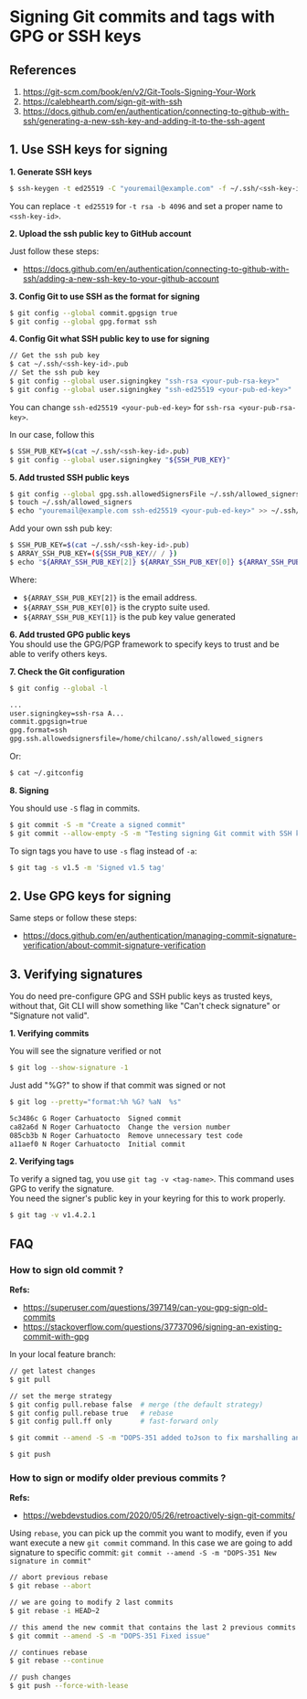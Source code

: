 # Signing Git commits and tags with GPG or SSH keys

## References

1. https://git-scm.com/book/en/v2/Git-Tools-Signing-Your-Work
2. https://calebhearth.com/sign-git-with-ssh
3. https://docs.github.com/en/authentication/connecting-to-github-with-ssh/generating-a-new-ssh-key-and-adding-it-to-the-ssh-agent

## 1. Use SSH keys for signing

__1. Generate SSH keys__  

```sh
$ ssh-keygen -t ed25519 -C "youremail@example.com" -f ~/.ssh/<ssh-key-id>
```
You can replace `-t ed25519` for `-t rsa -b 4096` and set a proper name to `<ssh-key-id>`.


__2. Upload the ssh public key to GitHub account__  

Just follow these steps:  
* https://docs.github.com/en/authentication/connecting-to-github-with-ssh/adding-a-new-ssh-key-to-your-github-account

__3. Config Git to use SSH as the format for signing__ 

```sh
$ git config --global commit.gpgsign true
$ git config --global gpg.format ssh
```

__4. Config Git what SSH public key to use for signing__  

```sh
// Get the ssh pub key
$ cat ~/.ssh/<ssh-key-id>.pub
// Set the ssh pub key
$ git config --global user.signingkey "ssh-rsa <your-pub-rsa-key>"
$ git config --global user.signingkey "ssh-ed25519 <your-pub-ed-key>"
```
You can change `ssh-ed25519 <your-pub-ed-key>` for `ssh-rsa <your-pub-rsa-key>`.

In our case, follow this
```sh
$ SSH_PUB_KEY=$(cat ~/.ssh/<ssh-key-id>.pub)
$ git config --global user.signingkey "${SSH_PUB_KEY}"
```

__5. Add trusted SSH public keys__   
```sh
$ git config --global gpg.ssh.allowedSignersFile ~/.ssh/allowed_signers
$ touch ~/.ssh/allowed_signers
$ echo "youremail@example.com ssh-ed25519 <your-pub-ed-key>" >> ~/.ssh/allowed_signers
```

Add your own ssh pub key:
```sh
$ SSH_PUB_KEY=$(cat ~/.ssh/<ssh-key-id>.pub)
$ ARRAY_SSH_PUB_KEY=(${SSH_PUB_KEY// / })
$ echo "${ARRAY_SSH_PUB_KEY[2]} ${ARRAY_SSH_PUB_KEY[0]} ${ARRAY_SSH_PUB_KEY[1]}" >> ~/.ssh/allowed_signers
```

Where:
- `${ARRAY_SSH_PUB_KEY[2]}` is the email address.
- `${ARRAY_SSH_PUB_KEY[0]}` is the crypto suite used.
- `${ARRAY_SSH_PUB_KEY[1]}` is the pub key value generated

__6. Add trusted GPG public keys__   
You should use the GPG/PGP framework to specify keys to trust and be able to verify others keys.


__7. Check the Git configuration__

```sh
$ git config --global -l

...
user.signingkey=ssh-rsa A...
commit.gpgsign=true
gpg.format=ssh
gpg.ssh.allowedsignersfile=/home/chilcano/.ssh/allowed_signers
```
Or:
```sh
$ cat ~/.gitconfig 
```

__8. Signing__  

You should use `-S` flag in commits.
```sh
$ git commit -S -m "Create a signed commit"
$ git commit --allow-empty -S -m "Testing signing Git commit with SSH keys"
```

To sign tags you have to use `-s` flag instead of `-a`:
```sh
$ git tag -s v1.5 -m 'Signed v1.5 tag'
```

## 2. Use GPG keys for signing

Same steps or follow these steps:  
* https://docs.github.com/en/authentication/managing-commit-signature-verification/about-commit-signature-verification


## 3. Verifying signatures

You do need pre-configure GPG and SSH public keys as trusted keys, without that, Git CLI will show something like "Can't check signature" or "Signature not valid".  


__1. Verifying commits__  

You will see the signature verified or not
```sh
$ git log --show-signature -1
```

Just add "%G?" to show if that commit was signed or not
```sh
$ git log --pretty="format:%h %G? %aN  %s"

5c3486c G Roger Carhuatocto  Signed commit
ca82a6d N Roger Carhuatocto  Change the version number
085cb3b N Roger Carhuatocto  Remove unnecessary test code
a11aef0 N Roger Carhuatocto  Initial commit
```

__2. Verifying tags__   

To verify a signed tag, you use `git tag -v <tag-name>`. This command uses GPG to verify the signature.  
You need the signer's public key in your keyring for this to work properly.

```sh
$ git tag -v v1.4.2.1
```

## FAQ

### How to sign old commit ?

__Refs:__   
* https://superuser.com/questions/397149/can-you-gpg-sign-old-commits
* https://stackoverflow.com/questions/37737096/signing-an-existing-commit-with-gpg

In your local feature branch:
```sh
// get latest changes
$ git pull

// set the merge strategy
$ git config pull.rebase false  # merge (the default strategy)
$ git config pull.rebase true   # rebase
$ git config pull.ff only       # fast-forward only

$ git commit --amend -S -m "DOPS-351 added toJson to fix marshalling and signing commit"

$ git push
```

### How to sign or modify older previous commits ?

__Refs:__   
* https://webdevstudios.com/2020/05/26/retroactively-sign-git-commits/

Using `rebase`, you can pick up the commit you want to modify, even if you want execute a new `git commit` command.
In this case we are going to add signature to specific commit: `git commit --amend -S -m "DOPS-351 New signature in commit"`

```sh
// abort previous rebase
$ git rebase --abort

// we are going to modify 2 last commits
$ git rebase -i HEAD~2

// this amend the new commit that contains the last 2 previous commits (HEAD~2)
$ git commit --amend -S -m "DOPS-351 Fixed issue"

// continues rebase
$ git rebase --continue

// push changes
$ git push --force-with-lease
```
